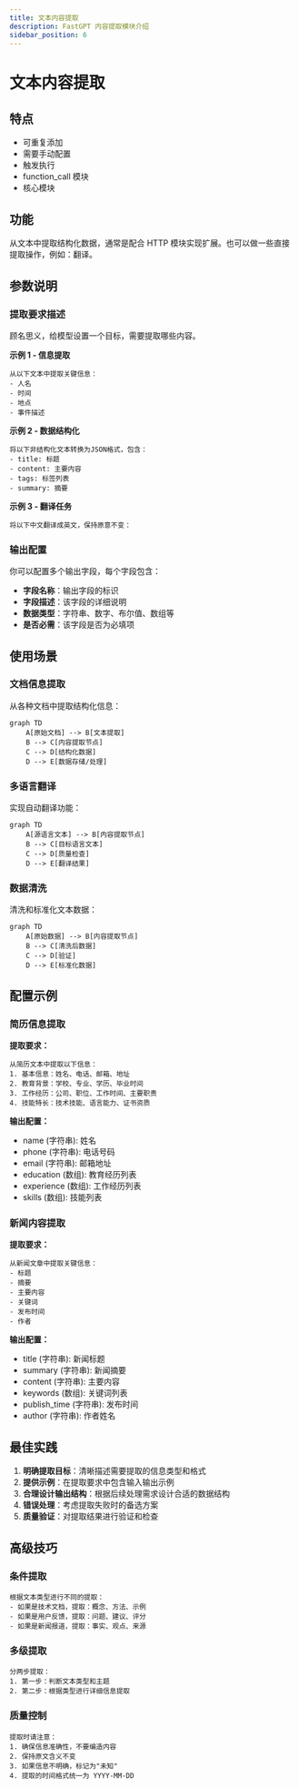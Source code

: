 ```yaml
---
title: 文本内容提取
description: FastGPT 内容提取模块介绍
sidebar_position: 6
---
```


# 文本内容提取

## 特点

- 可重复添加
- 需要手动配置
- 触发执行
- function_call 模块
- 核心模块

<!-- 内容提取模块界面图 -->

## 功能

从文本中提取结构化数据，通常是配合 HTTP 模块实现扩展。也可以做一些直接提取操作，例如：翻译。

## 参数说明

### 提取要求描述

顾名思义，给模型设置一个目标，需要提取哪些内容。

**示例 1 - 信息提取**
```
从以下文本中提取关键信息：
- 人名
- 时间
- 地点
- 事件描述
```

**示例 2 - 数据结构化**
```
将以下非结构化文本转换为JSON格式，包含：
- title: 标题
- content: 主要内容
- tags: 标签列表
- summary: 摘要
```

**示例 3 - 翻译任务**
```
将以下中文翻译成英文，保持原意不变：
```

### 输出配置

你可以配置多个输出字段，每个字段包含：

- **字段名称**：输出字段的标识
- **字段描述**：该字段的详细说明
- **数据类型**：字符串、数字、布尔值、数组等
- **是否必需**：该字段是否为必填项

## 使用场景

### 文档信息提取

从各种文档中提取结构化信息：

```mermaid
graph TD
    A[原始文档] --> B[文本提取]
    B --> C[内容提取节点]
    C --> D[结构化数据]
    D --> E[数据存储/处理]
```

### 多语言翻译

实现自动翻译功能：

```mermaid
graph TD
    A[源语言文本] --> B[内容提取节点]
    B --> C[目标语言文本]
    C --> D[质量检查]
    D --> E[翻译结果]
```

### 数据清洗

清洗和标准化文本数据：

```mermaid
graph TD
    A[原始数据] --> B[内容提取节点]
    B --> C[清洗后数据]
    C --> D[验证]
    D --> E[标准化数据]
```

## 配置示例

### 简历信息提取

**提取要求：**
```
从简历文本中提取以下信息：
1. 基本信息：姓名、电话、邮箱、地址
2. 教育背景：学校、专业、学历、毕业时间
3. 工作经历：公司、职位、工作时间、主要职责
4. 技能特长：技术技能、语言能力、证书资质
```

**输出配置：**
- name (字符串): 姓名
- phone (字符串): 电话号码
- email (字符串): 邮箱地址
- education (数组): 教育经历列表
- experience (数组): 工作经历列表
- skills (数组): 技能列表

### 新闻内容提取

**提取要求：**
```
从新闻文章中提取关键信息：
- 标题
- 摘要
- 主要内容
- 关键词
- 发布时间
- 作者
```

**输出配置：**
- title (字符串): 新闻标题
- summary (字符串): 新闻摘要
- content (字符串): 主要内容
- keywords (数组): 关键词列表
- publish_time (字符串): 发布时间
- author (字符串): 作者姓名

## 最佳实践

1. **明确提取目标**：清晰描述需要提取的信息类型和格式
2. **提供示例**：在提取要求中包含输入输出示例
3. **合理设计输出结构**：根据后续处理需求设计合适的数据结构
4. **错误处理**：考虑提取失败时的备选方案
5. **质量验证**：对提取结果进行验证和检查

## 高级技巧

### 条件提取

```
根据文本类型进行不同的提取：
- 如果是技术文档，提取：概念、方法、示例
- 如果是用户反馈，提取：问题、建议、评分
- 如果是新闻报道，提取：事实、观点、来源
```

### 多级提取

```
分两步提取：
1. 第一步：判断文本类型和主题
2. 第二步：根据类型进行详细信息提取
```

### 质量控制

```
提取时请注意：
1. 确保信息准确性，不要编造内容
2. 保持原文含义不变
3. 如果信息不明确，标记为"未知"
4. 提取的时间格式统一为 YYYY-MM-DD
```
